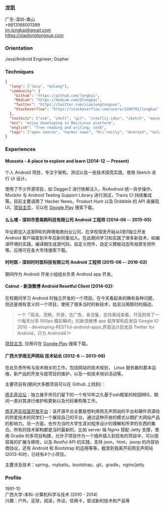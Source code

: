 ### 龙凯
广东-深圳-南山  
+8613168001399  
im.longkai@gmail.com    
https://xiaolongtongxue.com

### Orientation
Java/Android Engineer; Gopher

### Techniques
```json
{
  "lang": ["Java", "Golang"],
  "community": {
    "Github": "https://github.com/longkai",
    "Medium": "https://medium.com/@longkai",
    "Twitter": "https://twitter.com/xiaolongtongxue",
    "Stackoverflow": "https://stackoverflow.com/users/3280791/longkai"
  },
  "toolkits": ["vim", "shell", "git", "intellij-idea", "sketch", "maven/gradle", "..."],
  "env": "enjoy developing in Mac/Linux platform",
  "english": "free reading and writing; cet6",
  "tags": ["open source", "hacker news", "O\\'reilly", "Android", "Golang"]
}
```

### Experiences
#### Musseta - A place to explore and learn (2014-12 -- Present)
个人 Android 项目，专注于架构，测试以及一些技术探究实践，使用 Sketch 进行 UI 设计。

使用了不少开源项目，如 Dagger2 进行依赖注入，RxAndroid 统一异步操作，Mockito 与 Android Testing  Support Library 进行测试，Travis CI 持续集成等。目前主要调用了 Hacker News，Product Hunt 以及 Dribbble 的 API 来展现 UI。[项目主页][1]，可以在 [Google Play][2] 搜索下载。

#### 么么嗖 - 深圳市爱美购科技有限公司 Android 工程师 (2014-06 -- 2015-05)
毕业即加入这家B轮的跨境电商创业公司，在学校宿舍开始从0到1独立开发 Android 客户端直到半年后新同事加入。在此期间学习和实践了很多新技术，如编译环境的实践，编译期生成源代码，自定义控件，自定义模板动态布局原生控件等。应用可在各大市场搜索下载。

#### 时时医 - 深圳时时医科技有限公司 Android 工程师 (2015-06 -- 2016-02)
期间作为 Android 开发小组组长负责 Android app 开发。

#### Catnut - 新浪微博 Android Resetful Client (2014-02):
在校期间学习 Android 时独立开发的一个项目。在今天看起来的确有各种问题，但还是很有意义的一个项目，使用了很多当时的新技术，姑且沿用那时的描述。

> 一个「简洁，流畅，开源，去广告，省流量，支持离线查看，幵且附带了一个每天分享 500px 精彩瞬间」的新浪微博 app
> 程序架构启发自 Google IO 2010 - developing-RESTful-android-apps,界面设计启发自 Twitter for Android，只为 Android4.1+

[项目主页][3], 应用可在 [Google Play][4] 搜索下载。

#### 广西大学雨无声网站 技术站长 (2012-6 -- 2013-06)
在此负责所有与技术相关的工作，包括网站的技术规划， Linux 服务器的基本运维，新产品的开发与就项目的维护，以及一些技术培训活动等。

主要项目有(期间大多数项目可以在 Github 上找到)：

[雨无声论坛][5]：独立接手师兄们留下的一个有10年之久基于ssh框架的校园BBS，期间一直对其进行维护和更新以及代码重构等工作。

[雨无声实验室开放平台][6]：该开源平台主要是想利用雨无声网站的平台和硬件资源给的热爱技术的同学们一个展现自己的平台，通过这种开放的模式以期扩大网站产品的影响力。另一方面，也作为当时大学生涯对程序设计的理解和所学的东西的集合。所有的技术架构都是当时最新的，比如 server 端 Nginx 搭配 Jetty 支撑，使用 Gradle 的多项目构建，允许子项目作为一个插件插入到现有的项目中，可以很容易的扩展与移除，以及 Restful API 的实践，支持 json，html，jsonp 的内容协商协议，还有 Android 和 Bootstrap 的运用等等，截至到我离开前雨无声网站(2013-6)时，已经有4个小项目。

主要涉及技术：spring，mybatis，bootstrap，git，gradle，nginx/jetty

### Profile
1991-10       
广西大学-本科-计算机科学与技术 (2010 - 2014)  
兴趣：户外，足球，阅读，外设，信用卡，尝试新的技术和产品等  

[1]: https://github.com/longkai/Musseta
[2]: https://play.google.com/store/apps/details?id=yuejia.liu.musseta&utm_source=global_co&utm_medium=prtnr&utm_content=Mar2515&utm_campaign=PartBadge&pcampaignid=MKT-Other-global-all-co-prtnr-py-PartBadge-Mar2515-1
[3]: http://longkai.github.io/catnut/
[4]: https://play.google.com/store/apps/details?id=org.catnut&utm_source=global_co&utm_medium=prtnr&utm_content=Mar2515&utm_campaign=PartBadge&pcampaignid=MKT-Other-global-all-co-prtnr-py-PartBadge-Mar2515-1
[5]: http://bbs.newgxu.cn
[6]: http://lab.newgxu.cn
